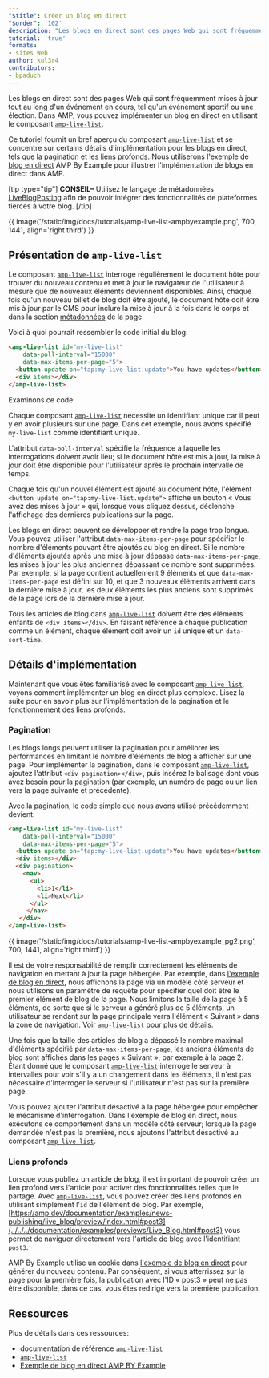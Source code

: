 ```yaml
---
"$title": Créer un blog en direct
"$order": '102'
description: "Les blogs en direct sont des pages Web qui sont fréquemment mises à jour tout au long d'un événement en cours, tel qu'un événement sportif ou une élection. Dans AMP, vous pouvez implémenter un blog en direct en utilisant ..."
tutorial: 'true'
formats:
- sites Web
author: kul3r4
contributors:
- bpaduch
---
```


Les blogs en direct sont des pages Web qui sont fréquemment mises à jour tout au long d'un événement en cours, tel qu'un événement sportif ou une élection. Dans AMP, vous pouvez implémenter un blog en direct en utilisant le composant [`amp-live-list`](../../../documentation/components/reference/amp-live-list.md).

Ce tutoriel fournit un bref aperçu du composant [`amp-live-list`](../../../documentation/components/reference/amp-live-list.md) et se concentre sur certains détails d'implémentation pour les blogs en direct, tels que la [pagination](#pagination) et [les liens profonds](#deeplinking). Nous utiliserons l'exemple de [blog en direct](live_blog.md) AMP By Example pour illustrer l'implémentation de blogs en direct dans AMP.

[tip type="tip"] **CONSEIL–** Utilisez le langage de métadonnées [LiveBlogPosting](http://schema.org/LiveBlogPosting) afin de pouvoir intégrer des fonctionnalités de plateformes tierces à votre blog. [/tip]

{{ image('/static/img/docs/tutorials/amp-live-list-ampbyexample.png', 700, 1441, align='right third') }}

## Présentation de `amp-live-list`

Le composant [`amp-live-list`](../../../documentation/components/reference/amp-live-list.md) interroge régulièrement le document hôte pour trouver du nouveau contenu et met à jour le navigateur de l'utilisateur à mesure que de nouveaux éléments deviennent disponibles. Ainsi, chaque fois qu'un nouveau billet de blog doit être ajouté, le document hôte doit être mis à jour par le CMS pour inclure la mise à jour à la fois dans le corps et dans la section [métadonnées](../../../documentation/examples/documentation/Live_Blog.html#metadata) de la page.

Voici à quoi pourrait ressembler le code initial du blog:

```html
<amp-live-list id="my-live-list"
    data-poll-interval="15000"
    data-max-items-per-page="5">
  <button update on="tap:my-live-list.update">You have updates</button>
  <div items></div>
</amp-live-list>
```

Examinons ce code:

Chaque composant [`amp-live-list`](../../../documentation/components/reference/amp-live-list.md) nécessite un identifiant unique car il peut y en avoir plusieurs sur une page. Dans cet exemple, nous avons spécifié `my-live-list` comme identifiant unique.

L'attribut `data-poll-interval` spécifie la fréquence à laquelle les interrogations doivent avoir lieu; si le document hôte est mis à jour, la mise à jour doit être disponible pour l'utilisateur après le prochain intervalle de temps.

Chaque fois qu'un nouvel élément est ajouté au document hôte, l'élément `<button update on="tap:my-live-list.update">` affiche un bouton « Vous avez des mises à jour » qui, lorsque vous cliquez dessus, déclenche l'affichage des dernières publications sur la page.

Les blogs en direct peuvent se développer et rendre la page trop longue. Vous pouvez utiliser l'attribut `data-max-items-per-page` pour spécifier le nombre d'éléments pouvant être ajoutés au blog en direct. Si le nombre d'éléments ajoutés après une mise à jour dépasse `data-max-items-per-page`, les mises à jour les plus anciennes dépassant ce nombre sont supprimées. Par exemple, si la page contient actuellement 9 éléments et que `data-max-items-per-page` est défini sur 10, et que 3 nouveaux éléments arrivent dans la dernière mise à jour, les deux éléments les plus anciens sont supprimés de la page lors de la dernière mise à jour.

Tous les articles de blog dans [`amp-live-list`](../../../documentation/components/reference/amp-live-list.md) doivent être des éléments enfants de `<div items></div>`. En faisant référence à chaque publication comme un élément, chaque élément doit avoir un `id` unique et un `data-sort-time`.

## Détails d'implémentation

Maintenant que vous êtes familiarisé avec le composant [`amp-live-list`](../../../documentation/components/reference/amp-live-list.md), voyons comment implémenter un blog en direct plus complexe. Lisez la suite pour en savoir plus sur l'implémentation de la pagination et le fonctionnement des liens profonds.

### Pagination <a name="pagination"></a>

Les blogs longs peuvent utiliser la pagination pour améliorer les performances en limitant le nombre d'éléments de blog à afficher sur une page. Pour implémenter la pagination, dans le composant [`amp-live-list`](../../../documentation/components/reference/amp-live-list.md), ajoutez l'attribut `<div pagination></div>`, puis insérez le balisage dont vous avez besoin pour la pagination (par exemple, un numéro de page ou un lien vers la page suivante et précédente).

Avec la pagination, le code simple que nous avons utilisé précédemment devient:

```html
<amp-live-list id="my-live-list"
    data-poll-interval="15000"
    data-max-items-per-page="5">
  <button update on="tap:my-live-list.update">You have updates</button>
  <div items></div>
  <div pagination>
    <nav>
      <ul>
        <li>1</li>
        <li>Next</li>
      </ul>
     </nav>
   </div>
</amp-live-list>
```

{{ image('/static/img/docs/tutorials/amp-live-list-ampbyexample_pg2.png', 700, 1441, align='right third') }}

Il est de votre responsabilité de remplir correctement les éléments de navigation en mettant à jour la page hébergée. Par exemple, dans [l'exemple de blog en direct](live_blog.md), nous affichons la page via un modèle côté serveur et nous utilisons un paramètre de requête pour spécifier quel doit être le premier élément de blog de la page. Nous limitons la taille de la page à 5 éléments, de sorte que si le serveur a généré plus de 5 éléments, un utilisateur se rendant sur la page principale verra l'élément « Suivant » dans la zone de navigation. Voir [`amp-live-list`](../../../documentation/components/reference/amp-live-list.md) pour plus de détails.

Une fois que la taille des articles de blog a dépassé le nombre maximal d'éléments spécifié par `data-max-items-per-page`, les anciens éléments de blog sont affichés dans les pages « Suivant », par exemple à la page 2. Étant donné que le composant [`amp-live-list`](../../../documentation/components/reference/amp-live-list.md) interroge le serveur à intervalles pour voir s'il y a un changement dans les éléments, il n'est pas nécessaire d'interroger le serveur si l'utilisateur n'est pas sur la première page.

Vous pouvez ajouter l'attribut désactivé à la page hébergée pour empêcher le mécanisme d'interrogation. Dans l'exemple de blog en direct, nous exécutons ce comportement dans un modèle côté serveur; lorsque la page demandée n'est pas la première, nous ajoutons l'attribut désactivé au composant [`amp-live-list`](../../../documentation/components/reference/amp-live-list.md).

### Liens profonds <a name="deeplinking"></a>

Lorsque vous publiez un article de blog, il est important de pouvoir créer un lien profond vers l'article pour activer des fonctionnalités telles que le partage. Avec [`amp-live-list`](../../../documentation/components/reference/amp-live-list.md), vous pouvez créer des liens profonds en utilisant simplement l'`id` de l'élément de blog. Par exemple, [https://amp.dev/documentation/examples/news-publishing/live_blog/preview/index.html#post3](../../../documentation/examples/previews/Live_Blog.html#post3) vous permet de naviguer directement vers l'article de blog avec l'identifiant `post3`.

AMP By Example utilise un cookie dans [l'exemple de blog en direct](live_blog.md) pour générer du nouveau contenu. Par conséquent, si vous atterrissez sur la page pour la première fois, la publication avec l'ID « post3 » peut ne pas être disponible, dans ce cas, vous êtes redirigé vers la première publication.

## Ressources

Plus de détails dans ces ressources:

- documentation de référence [`amp-live-list`](../../../documentation/components/reference/amp-live-list.md)
- [`amp-live-list`](../../../documentation/components/reference/amp-live-list.md)
- [Exemple de blog en direct AMP BY Example](live_blog.md)
